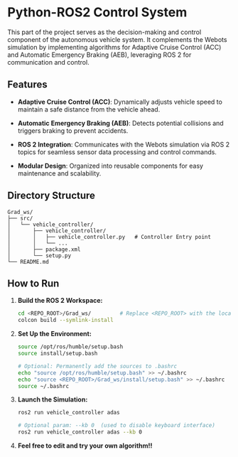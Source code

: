# Python-ROS2 Control System 

This part of the project serves as the decision-making and control component of the autonomous vehicle system. It complements the Webots simulation by implementing algorithms for Adaptive Cruise Control (ACC) and Automatic Emergency Braking (AEB), leveraging ROS 2 for communication and control.

## Features

- **Adaptive Cruise Control (ACC)**: Dynamically adjusts vehicle speed to maintain a safe distance from the vehicle ahead.

- **Automatic Emergency Braking (AEB)**: Detects potential collisions and triggers braking to prevent accidents.

- **ROS 2 Integration**: Communicates with the Webots simulation via ROS 2 topics for seamless sensor data processing and control commands.

- **Modular Design**: Organized into reusable components for easy maintenance and scalability.

## Directory Structure

```plaintext
Grad_ws/
├── src/
│   └── vehicle_controller/
│       ├── vehicle_controller/
│       │   ├── vehicle_controller.py   # Controller Entry point
│       │   └── ...
│       ├── package.xml
│       └── setup.py
└── README.md
```

## How to Run

1. **Build the ROS 2 Workspace:**

    ```bash
    cd <REPO_ROOT>/Grad_ws/         # Replace <REPO_ROOT> with the location of the cloned repo
    colcon build --symlink-install
    ```

2. **Set Up the Environment:**

    ```bash
    source /opt/ros/humble/setup.bash
    source install/setup.bash
    
    # Optional: Permanently add the sources to .bashrc
    echo "source /opt/ros/humble/setup.bash" >> ~/.bashrc
    echo "source <REPO_ROOT>/Grad_ws/install/setup.bash" >> ~/.bashrc   # Replace <REPO_ROOT>
    source ~/.bashrc
    ```

3. **Launch the Simulation:**

    ```bash
    ros2 run vehicle_controller adas

    # Optional param: --kb 0  (used to disable keyboard interface)
    ros2 run vehicle_controller adas --kb 0
    ```
4. **Feel free to edit and try your own algorithm!!**